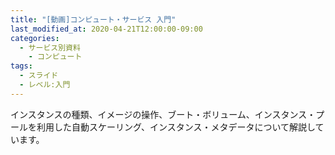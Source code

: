 ```yaml
---
title: "[動画]コンピュート・サービス 入門"
last_modified_at: 2020-04-21T12:00:00-09:00
categories:
  - サービス別資料
    - コンピュート
tags:
  - スライド
  - レベル:入門
---
```


インスタンスの種類、イメージの操作、ブート・ボリューム、インスタンス・プールを利用した自動スケーリング、インスタンス・メタデータについて解説しています。  

<div style="max-width:768px">
<script async class="speakerdeck-embed" data-id="cf71c90194e445c4812a671235389dff" data-ratio="1.77777777777778" src="//speakerdeck.com/assets/embed.js"></script>
</div>